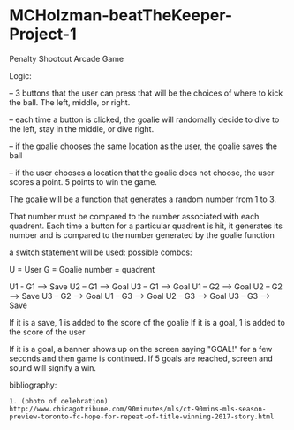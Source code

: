 # MCHolzman-beatTheKeeper-Project-1
Penalty Shootout Arcade Game



Logic:

– 3 buttons that the user can press that will be the choices of where to kick the ball. The left, middle, or right. 

– each time a button is clicked, the goalie will randomally decide to dive to the left, stay in the middle, or dive right. 

– if the goalie chooses the same location as the user, the goalie saves the ball

– if the user chooses a location that the goalie does not choose, the user scores a point. 5 points to win the game.




The goalie will be a function that generates a random number from 1 to 3. 

That number must be compared to the number associated with each quadrent. Each time a button for a particular quadrent is hit, it generates its number and is compared to the number generated by the goalie function


a switch statement will be used:
possible combos:

U = User
G = Goalie
number = quadrent

U1 - G1 ––> Save
U2 – G1 ––> Goal
U3 – G1 ––> Goal
U1 – G2 ––> Goal
U2 – G2 ––> Save
U3 – G2 ––> Goal
U1 – G3 ––> Goal
U2 – G3 ––> Goal
U3 – G3 ––> Save


If it is a save, 1 is added to the score of the goalie
If it is a goal, 1 is added to the score of the user

If it is a goal, a banner shows up on the screen saying "GOAL!" for a few seconds and then game is continued.
If 5 goals are reached, screen and sound will signify a win. 





bibliography: 

`1. (photo of celebration) http://www.chicagotribune.com/90minutes/mls/ct-90mins-mls-season-preview-toronto-fc-hope-for-repeat-of-title-winning-2017-story.html`





























